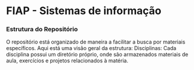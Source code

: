 # FIAP - Sistemas de informação

### Estrutura do Repositório
O repositório está organizado de maneira a facilitar a busca por materiais específicos. Aqui está uma visão geral da estrutura:
Disciplinas: Cada disciplina possui um diretório próprio, onde são armazenados materiais de aula, exercícios e projetos relacionados à matéria.